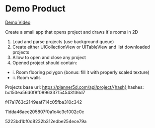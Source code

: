 # Demo Product

[Demo Video](demo.mov)

Create a small app that opens project and draws it`s rooms in 2D
1. Load and parse projects (use background queue)
2. Create either UICollectionView or UITableView and list downloaded projects 
3. Allow to open and close any project
4. Opened project should contain:
 * i. Room flooring polygon (bonus: fill it with properly scaled texture) 
 * ii. Room walls

Projects
base url: https://planner5d.com/api/project/{hash} hashes:
bc150ea56d0f8f0896337154543136d7

f47a1763c2149eaf714c05fba310c342

11dda46aee205807f0a1c4c3e1002c0c

5223bd1bf0d8232b312edbe254ece79a
